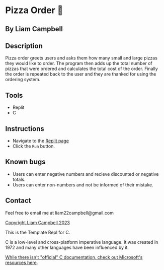 # Pizza Order 🍕 

## By Liam Campbell

## Description

Pizza order greets users and asks them how many small and large pizzas they would like to order. The program then adds up the total number of pizzas that were ordered and calculates the total cost of the order. Finally the order is repeated back to the user and they are thanked for using the ordering system. 

## Tools

* Replit
* C

## Instructions

* Navigate to the [Replit page](https://replit.com/@liamcampbell110/Assignment-1)
* Click the `Run` button.

## Known bugs

* Users can enter negative numbers and recieve discounted or negative totals.
* Users can enter non-numbers and not be informed of their mistake.

## Contact

<p>Feel free to email me at liam22campbell@gmail.com</p>

[Copyright Liam Campbell 2023](LISCENSE.doc)

This is the Template Repl for C.

C is a low-level and cross-platform imperative language. It was created in 1972 and many other languages have been influenced by it.

[While there isn't "official" C documentation, check out Microsoft's resources here](https://docs.microsoft.com/en-us/cpp/c-language).
